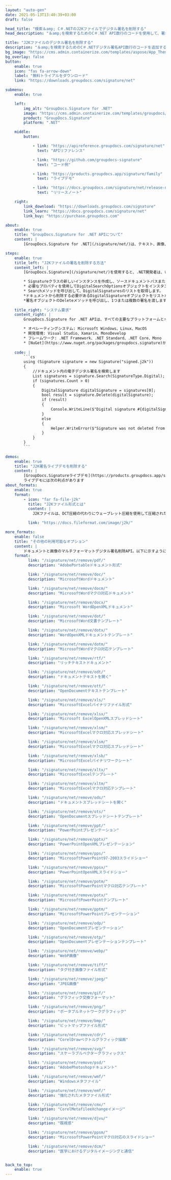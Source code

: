 ```yaml
---
layout: "auto-gen"
date: 2021-05-13T13:40:39+03:00
draft: false

head_title: "検索＆amp; C＃.NETのJ2Kファイルでデジタル署名を削除する"
head_description: "＆amp;を検索するためのC＃.NET API数行のコードを使用して、署名されたJ2Kファイル、その他の画像、およびドキュメントファイル形式のデジタル署名を削除します."

title: "J2Kファイルのデジタル署名を削除する"
description: "＆amp;を検索するためのC＃.NETデジタル署名API数行のコードを追加するだけで、デジタル署名されたJ2Kファイルから電子署名を削除します。必要に応じて、1つまたは複数の署名タイプで同時にドキュメントに署名します."
bg_image: "https://cms.admin.containerize.com/templates/aspose/App_Themes/V3/images/bg/header1.png"
bg_overlay: false
button:
    enable: true
    icon: "fas fa-arrow-down"
    label: "無料トライアルをダウンロード"
    link: "https://downloads.groupdocs.com/signature/net"

submenu:
    enable: true

    left:
        img_alt: "GroupDocs.Signature for .NET"
        image: "https://cms.admin.containerize.com/templates/groupdocs/images/product-logos/90x90-noborder/groupdocs-signature-net.png"
        product: "GroupDocs.Signature"
        platform: ".NET"

    middle:
        button:

            - link: "https://apireference.groupdocs.com/signature/net"
              text: "APIリファレンス"

            - link: "https://github.com/groupdocs-signature"
              text: "コード例"

            - link: "https://products.groupdocs.app/signature/family"
              text: "ライブデモ"

            - link: "https://docs.groupdocs.com/signature/net/release-notes"
              text: "リリースノート"

    right:
        link_download: "https://downloads.groupdocs.com/signature"
        link_learn: "https://docs.groupdocs.com/signature/net"
        link_buy: "https://purchase.groupdocs.com"

about:
    enable: true
    title: "GroupDocs.Signature for .NET APIについて"
    content: |
        [GroupDocs.Signature for .NET](/signature/net/)は、テキスト、画像、バーコード、スタンプ、フォームフィールド、QRコード、メタデータなどのさまざまな署名タイプを使用してデジタルドキュメントに電子署名する高度な.NETAPIです。ユーザーは、PDF、Microsoft Word、Excelワークシート、PowerPointプレゼンテーション、Adobe Photoshop、メタファイル、および画像ファイル形式内のデジタル署名を簡単に表示、編集、検証、保存、削除、検索、およびプレビューでき、必要に応じて署名プロパティをカスタマイズできます。

steps:
    enable: true
    title_left: "J2Kファイルの署名を削除する方法"
    content_left: |
        [GroupDocs.Signature](/signature/net/)を使用すると、.NET開発者は、いくつかの簡単な手順を実装することで、アプリケーション内からJ2Kファイル内のデジタル署名を簡単に見つけて削除できます。

        * Signatureクラスの新しいインスタンスを作成し、ソースドキュメントパスまたはそのストリームをコンストラクターパラメーターとして渡します。
        * 必要なプロパティを使用してDigitalSearchOptionsオブジェクトをインスタンス化します。
        * Searchメソッドを呼び出して、DigitalSignaturesのリストを取得します。
        *ドキュメントから削除する必要があるDigitalSignatureオブジェクトをリストから選択します。
        *署名オブジェクトのDeleteメソッドを呼び出し、1つまたは複数の署名を渡します。
        
    title_right: "システム要求"
    content_right: |
        GroupDocs.Signature for .NET APIは、すべての主要なプラットフォームとオペレーティングシステムでサポートされています。以下のコードを実行する前に、システムに次の前提条件がインストールされていることを確認してください。

        * オペレーティングシステム: Microsoft Windows、Linux、MacOS
        * 開発環境: Visual Studio、Xamarin、MonoDevelop
        * フレームワーク: .NET Framework、.NET Standard、.NET Core、Mono
        * [NuGet](https://www.nuget.org/packages/groupdocs.signature)からGroupDocs.Signaturefor.NETの最新バージョンをダウンロードします
        
    code: |
        ```cs
        using (Signature signature = new Signature("signed.j2k"))
        {
            //ドキュメント内の電子デジタル署名を検索します
            List signatures = signature.Search(SignatureType.Digital);
            if (signatures.Count > 0)
            {
                DigitalSignature digitalSignature = signatures[0];
                bool result = signature.Delete(digitalSignature);
                if (result)
                {
                    Console.WriteLine($"Digital signature #{digitalSignature.Thumbprint} from {digitalSignature.SignTime.ToShortDateString()} was deleted.");
                }
                else
                {
                    Helper.WriteError($"Signature was not deleted from the document! Signature# {digitalSignature.Thumbprint} was not found!");
                }
            }
        }
        ```
        
demos:
    enable: true
    title: "J2K署名ライブデモを削除する"
    content: |
        [GroupDocs.Signatureライブデモ](https://products.groupdocs.app/signature/family)サイトにアクセスして、今すぐJ2Kファイルの電子署名を追加してください。
        ライブデモには次の利点があります
about_formats:
    enable: true
    format:
        - icon: "far fa-file-j2k"
          title: "J2Kファイル形式とは"
          content: |
            J2Kファイルは、DCT圧縮の代わりにウェーブレット圧縮を使用して圧縮された画像です。このファイル形式は、Joint Photographic Experts Group（JPEG）2000ファイルで使用されます。 J2Kファイルは、この目的でEXIF形式を使用する.jpegや.jpgとは異なり、画像ファイルに関するメタデータ情報をXMLで保存します。 J2Kファイルは、15ビットカラー、アルファ透明度、および可逆圧縮をサポートします。 J2K-CodecなどのJPEG2000画像をデコードするためのいくつかの商用APIが存在します。 J2Kファイルは、標準の画像ビューアを使用してWindowsOSで開くことができます。 J2Kファイル形式の詳細

          link: "https://docs.fileformat.com/image/j2k/"

more_formats:
    enable: false
    title: "その他の利用可能なオプション"
    content: |
        ドキュメントと画像のマルチフォーマットデジタル署名削除API。以下に示すように、一般的なファイル形式のいくつかから署名を削除します。
    format: 
          link: "/signature/net/remove/pdf/"
          description: "AdobePortableドキュメント形式"

          link: "/signature/net/remove/doc/"
          description: "MicrosoftWordドキュメント"

          link: "/signature/net/remove/docm/"
          description: "MicrosoftWordマクロ対応ドキュメント"

          link: "/signature/net/remove/docx/"
          description: "Microsoft WordOpenXMLドキュメント"

          link: "/signature/net/remove/dot/"
          description: "MicrosoftWord文書テンプレート"

          link: "/signature/net/remove/dotx/"
          description: "WordOpenXMLドキュメントテンプレート"

          link: "/signature/net/remove/dotm/"
          description: "MicrosoftWordマクロ対応テンプレート"

          link: "/signature/net/remove/rtf/"
          description: "リッチテキストドキュメント"

          link: "/signature/net/remove/odt/"
          description: "ドキュメントテキストを開く"

          link: "/signature/net/remove/ott/"
          description: "OpenDocumentテキストテンプレート"

          link: "/signature/net/remove/xls/"
          description: "MicrosoftExcelバイナリファイル形式"

          link: "/signature/net/remove/xlsx/"
          description: "Microsoft ExcelOpenXMLスプレッドシート"

          link: "/signature/net/remove/xlsm/"
          description: "MicrosoftExcelマクロ対応スプレッドシート"

          link: "/signature/net/remove/xlsm/"
          description: "MicrosoftExcelマクロ対応スプレッドシート"

          link: "/signature/net/remove/xlsb/"
          description: "MicrosoftExcelバイナリワークシート"

          link: "/signature/net/remove/xltx/"
          description: "MicrosoftExcelテンプレート"

          link: "/signature/net/remove/xltm/"
          description: "MicrosoftExcelマクロ対応テンプレート"

          link: "/signature/net/remove/ods/"
          description: "ドキュメントスプレッドシートを開く"

          link: "/signature/net/remove/ots/"
          description: "OpenDocumentスプレッドシートテンプレート"

          link: "/signature/net/remove/ppt/"
          description: "PowerPointプレゼンテーション"

          link: "/signature/net/remove/pptx/"
          description: "PowerPointOpenXMLプレゼンテーション"

          link: "/signature/net/remove/pps/"
          description: "MicrosoftPowerPoint97-2003スライドショー"

          link: "/signature/net/remove/ppsx/"
          description: "PowerPointOpenXMLスライドショー"

          link: "/signature/net/remove/potm/"
          description: "MicrosoftPowerPointマクロ対応テンプレート"

          link: "/signature/net/remove/potx/"
          description: "MicrosoftPowerPointテンプレート"

          link: "/signature/net/remove/pptm/"
          description: "MicrosoftPowerPointプレゼンテーション"

          link: "/signature/net/remove/odp/"
          description: "OpenDocumentプレゼンテーション"

          link: "/signature/net/remove/otp/"
          description: "OpenDocumentプレゼンテーションテンプレート"

          link: "/signature/net/remove/webp/"
          description: "WebP画像"

          link: "/signature/net/remove/tiff/"
          description: "タグ付き画像ファイル形式"

          link: "/signature/net/remove/jpeg/"
          description: "JPEG画像"

          link: "/signature/net/remove/gif/"
          description: "グラフィック交換フォーマット"

          link: "/signature/net/remove/png/"
          description: "ポータブルネットワークグラフィック"

          link: "/signature/net/remove/bmp/"
          description: "ビットマップファイル形式"

          link: "/signature/net/remove/cdr/"
          description: "CorelDrawベクトルグラフィック描画"

          link: "/signature/net/remove/svg/"
          description: "スケーラブルベクターグラフィックス"

          link: "/signature/net/remove/psd/"
          description: "AdobePhotoshopドキュメント"

          link: "/signature/net/remove/wmf/"
          description: "Windowsメタファイル"

          link: "/signature/net/remove/emf/"
          description: "強化されたメタファイル形式"

          link: "/signature/net/remove/cmx/"
          description: "CorelMetafileeXchangeイメージ"

          link: "/signature/net/remove/djvu/"
          description: "既視感"

          link: "/signature/net/remove/ppsm/"
          description: "MicrosoftPowerPointマクロ対応のスライドショー"

          link: "/signature/net/remove/dcm/"
          description: "医学におけるデジタルイメージングと通信"


back_to_top:
    enable: true
---
```

